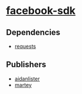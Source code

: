 # [facebook-sdk](https://pypi.org/project/facebook-sdk)

## Dependencies
- [requests](packages/r/requests.md)



## Publishers
- [aidanlister](https://pypi.org/user/aidanlister)
- [martey](https://pypi.org/user/martey)

